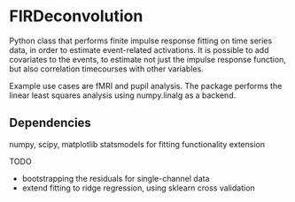 # FIRDeconvolution
Python class that performs finite impulse response fitting on time series data, in order to estimate event-related activations. 
It is possible to add covariates to the events, to estimate not just the impulse response function, but also correlation timecourses with other variables.

Example use cases are fMRI and pupil analysis. The package performs the linear least squares analysis using numpy.linalg as a backend. 

## Dependencies
numpy, scipy, matplotlib
statsmodels for fitting functionality extension

TODO
- bootstrapping the residuals for single-channel data
- extend fitting to ridge regression, using sklearn cross validation
